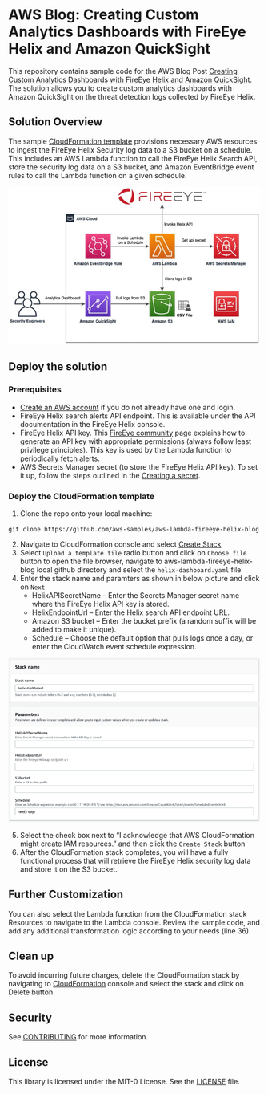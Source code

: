 # AWS Blog: Creating Custom Analytics Dashboards with FireEye Helix and Amazon QuickSight

This repository contains sample code for the AWS Blog Post [Creating Custom Analytics Dashboards with FireEye Helix and Amazon QuickSight](https://aws.amazon.com/blogs/architecture/field-notes-creating-custom-analytics-dashboards-with-fireeye-helix-and-amazon-quicksight/). The solution allows you to create custom analytics dashboards with Amazon QuickSight on the threat detection logs collected by FireEye Helix.

## Solution Overview

The sample [CloudFormation template](helix-dashboard.yaml) provisions necessary AWS resources to ingest the FireEye Helix Security log data to a S3 bucket on a schedule. This includes an AWS Lambda function to call the FireEye Helix Search API, store the security log data on a S3 bucket, and Amazon EventBridge event rules to call the Lambda function on a given schedule.

![Architecture Diagram](architecture.png)

## Deploy the solution

### Prerequisites

* [Create an AWS account](https://portal.aws.amazon.com/gp/aws/developer/registration/index.html) if you do not already have one and login.
* FireEye Helix search alerts API endpoint. This is available under the API documentation in the FireEye Helix console. 
* FireEye Helix API key. This [FireEye community](https://community.fireeye.com/s/article/000002504) page explains how to generate an API key with appropriate permissions (always follow least privilege principles). This key is used by the Lambda function to periodically fetch alerts. 
* AWS Secrets Manager secret (to store the FireEye Helix API key). To set it up, follow the steps outlined in the [Creating a secret](https://docs.aws.amazon.com/secretsmanager/latest/userguide/manage_create-basic-secret.html).

### Deploy the CloudFormation template

1. Clone the repo onto your local machine:
```
git clone https://github.com/aws-samples/aws-lambda-fireeye-helix-blog
```
2. Navigate to CloudFormation console and select [Create Stack](https://console.aws.amazon.com/cloudformation/home#/stacks/create/template)
3. Select `Upload a template file` radio button and click on `Choose file` button to open the file browser, navigate to aws-lambda-fireeye-helix-blog local github directory and select the `helix-dashboard.yaml` file
4. Enter the stack name and paramters as shown in below picture and click on `Next`
    * HelixAPISecretName – Enter the Secrets Manager secret name where the FireEye Helix API key is stored.
    * HelixEndpointUrl – Enter the Helix search API endpoint URL.
    * Amazon S3 bucket – Enter the bucket prefix (a random suffix will be added to make it unique).
    * Schedule – Choose the default option that pulls logs once a day, or enter the CloudWatch event schedule expression.

![CloudFormation Stack](cf-stack.png)

5. Select the check box next to “I acknowledge that AWS CloudFormation might create IAM resources.” and then click the `Create Stack` button
6. After the CloudFormation stack completes, you will have a fully functional process that will retrieve the FireEye Helix security log data and store it on the S3 bucket.

## Further Customization

You can also select the Lambda function from the CloudFormation stack Resources to navigate to the Lambda console. Review the sample code, and add any additional transformation logic according to your needs (line 36).

## Clean up

To avoid incurring future charges, delete the CloudFormation stack by navigating to [CloudFormation](https://console.aws.amazon.com/cloudformation/home) console and select the stack and click on Delete button.

## Security

See [CONTRIBUTING](CONTRIBUTING.md#security-issue-notifications) for more information.

## License

This library is licensed under the MIT-0 License. See the [LICENSE](LICENSE) file.
